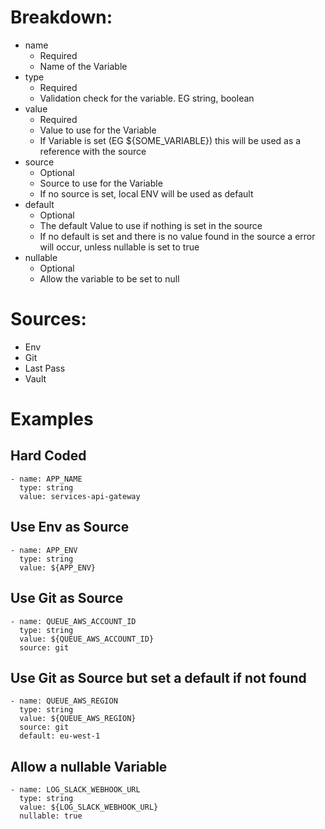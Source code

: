 # Breakdown:

- name
	- Required
	- Name of the Variable
- type
	- Required
	- Validation check for the variable. EG string, boolean
- value
	- Required
	- Value to use for the Variable
	- If Variable is set (EG ${SOME_VARIABLE}) this will be used as a reference with the source
- source
	- Optional
	- Source to use for the Variable
	- If no source is set, local ENV will be used as default
- default
	- Optional
	- The default Value to use if nothing is set in the source
	- If no default is set and there is no value found in the source a error will occur, unless nullable is set to true
- nullable
	- Optional
	- Allow the variable to be set to null


# Sources:

- Env
- Git
- Last Pass
- Vault

# Examples

## Hard Coded

```
- name: APP_NAME
  type: string
  value: services-api-gateway
```

## Use Env as Source

```
- name: APP_ENV
  type: string
  value: ${APP_ENV}
```

## Use Git as Source

```
- name: QUEUE_AWS_ACCOUNT_ID
  type: string
  value: ${QUEUE_AWS_ACCOUNT_ID}
  source: git
```

## Use Git as Source but set a default if not found

```
- name: QUEUE_AWS_REGION
  type: string
  value: ${QUEUE_AWS_REGION}
  source: git
  default: eu-west-1
```

## Allow a nullable Variable

```
- name: LOG_SLACK_WEBHOOK_URL
  type: string
  value: ${LOG_SLACK_WEBHOOK_URL}
  nullable: true
```